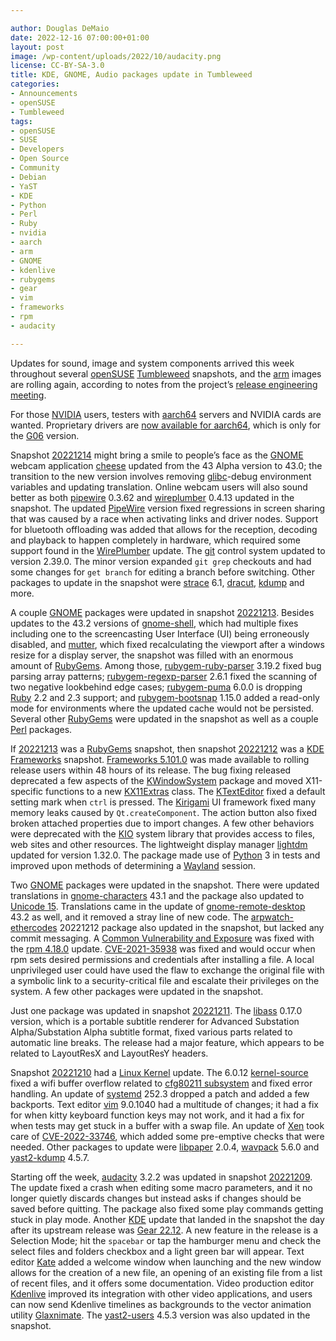 ```yaml
---

author: Douglas DeMaio
date: 2022-12-16 07:00:00+01:00
layout: post
image: /wp-content/uploads/2022/10/audacity.png
license: CC-BY-SA-3.0
title: KDE, GNOME, Audio packages update in Tumbleweed 
categories:
- Announcements
- openSUSE
- Tumbleweed
tags:
- openSUSE
- SUSE
- Developers
- Open Source
- Community
- Debian
- YaST
- KDE
- Python
- Perl
- Ruby
- nvidia
- aarch
- arm
- GNOME
- kdenlive
- rubygems
- gear
- vim
- frameworks
- rpm
- audacity

---
```


Updates for sound, image and system components arrived this week throughout several [openSUSE](https://get.opensuse.org/) [Tumbleweed](https://get.opensuse.org/tumbleweed/) snapshots, and the [arm](https://www.arm.com/) images are rolling again, according to notes from the project’s [release engineering meeting](https://lists.opensuse.org/archives/list/factory@lists.opensuse.org/thread/LALV24HMN6HWGQDTXSUOKL2O747H4YVB/).

For those [NVIDIA](https://www.nvidia.com) users, testers with [aarch64](https://en.wikipedia.org/wiki/AArch64)  servers and NVIDIA cards are wanted. Proprietary drivers are [now available for aarch64](https://download.nvidia.com/opensuse/tumbleweed/aarch64/), which is only for the [G06](https://forums.opensuse.org/t/switching-from-nividia-g05-to-g06/149856) version. 

Snapshot [20221214](https://lists.opensuse.org/archives/list/factory@lists.opensuse.org/thread/YN3E7NZW5GTOL4YOPBIG55T5XYFUD2NW/) might bring a smile to people’s face as the [GNOME](https://www.gnome.org/) webcam application [cheese](https://wiki.gnome.org/Apps/Cheese) updated from the 43 Alpha version to 43.0; the transition to the new version involves removing [glibc](https://www.gnu.org/software/libc/)-debug environment variables and updating translation. Online webcam users will also sound better as both [pipewire](https://pipewire.org/) 0.3.62 and [wireplumber](https://github.com/PipeWire/wireplumber) 0.4.13 updated in the snapshot.  The updated [PipeWire](https://pipewire.org/) version fixed regressions in screen sharing that was caused by a race when activating links and driver nodes. Support for bluetooth offloading was added that allows for the reception, decoding and playback to happen completely in hardware, which required some support found in the [WirePlumber](https://github.com/PipeWire/wireplumber) update. The [git](https://github.com/git) control system updated to version 2.39.0. The minor version expanded `git grep` checkouts and had some changes for `get branch` for editing a branch before switching. Other packages to update in the snapshot were [strace](https://strace.io/) 6.1, [dracut](https://dracut.wiki.kernel.org/index.php/Main_Page), [kdump](https://www.kernel.org/doc/html/latest/admin-guide/kdump/kdump.html) and more.

A couple [GNOME](https://www.gnome.org/) packages were updated in snapshot [20221213](https://lists.opensuse.org/archives/list/factory@lists.opensuse.org/thread/XQPOVDRFTDBYF2RCZXONWHM6XTDA3KPA/). Besides updates to the 43.2 versions of [gnome-shell](https://gitlab.gnome.org/GNOME/gnome-shell), which had multiple fixes including one to the screencasting User Interface (UI) being erroneously disabled, and [mutter](https://gitlab.gnome.org/GNOME/mutter), which fixed recalculating the viewport after a windows resize for a display server, the snapshot was filled with an enormous amount of [RubyGems](https://rubygems.org/). Among those, [rubygem-ruby-parser](https://rubygems.org/gems/ruby_parser/versions/3.19.1) 3.19.2 fixed bug parsing array patterns; [rubygem-regexp-parser](https://rubygems.org/gems/regexp_parser) 2.6.1 fixed the scanning of two negative lookbehind edge cases; [rubygem-puma](https://rubygems.org/gems/puma/versions/6.0.0-java) 6.0.0 is dropping [Ruby](https://www.ruby-lang.org/en/) 2.2 and 2.3 support; and [rubygem-bootsnap](https://rubygems.org/gems/bootsnap) 1.15.0 added a read-only mode for environments where the updated cache would not be persisted. Several other [RubyGems](https://rubygems.org/) were updated in the snapshot as well as a couple [Perl](https://www.perl.org/) packages.

If [20221213](https://lists.opensuse.org/archives/list/factory@lists.opensuse.org/thread/XQPOVDRFTDBYF2RCZXONWHM6XTDA3KPA/) was a [RubyGems](https://rubygems.org/) snapshot, then snapshot [20221212](https://lists.opensuse.org/archives/list/factory@lists.opensuse.org/thread/HJLBARP5AEW77UMVR2EDVRUFKZAAFE3T/) was a [KDE Frameworks](https://kde.org/announcements/frameworks/5/5.101.0/) snapshot. [Frameworks 5.101.0](https://kde.org/announcements/frameworks/5/5.101.0/) was made available to rolling release users within 48 hours of its release. The bug fixing released deprecated a few aspects of the [KWindowSystem](https://api.kde.org/frameworks/kwindowsystem/html/) package and moved X11-specific functions to a new [KX11Extras](https://api.kde.org/frameworks/kwindowsystem/html/classKX11Extras.html#ab4d58f1f2bc052d19cb2f32349753ebe) class. The [KTextEditor](https://github.com/KDE/ktexteditor) fixed a default setting mark when `ctrl` is pressed. The [Kirigami](https://kde.org/products/kirigami/) UI framework fixed many memory leaks caused by `Qt.createComponent`. The action button also fixed broken attached properties due to import changes. A few other behaviors were deprecated with the [KIO](https://api.kde.org/frameworks/kio/html/index.html) system library that provides access to files, web sites and other resources. The lightweight display manager [lightdm](https://github.com/canonical/lightdm) updated for version 1.32.0. The package made use of [Python](https://www.python.org/) 3 in tests and improved upon methods of determining a [Wayland](https://wayland.freedesktop.org/) session.

Two [GNOME](https://www.gnome.org/) packages were updated in the snapshot. There were updated translations in [gnome-characters](https://gitlab.gnome.org/GNOME/gnome-characters) 43.1 and the package also updated to [Unicode 15](https://unicode.org/versions/Unicode15.0.0/). Translations came in the update of [gnome-remote-desktop ](https://gitlab.gnome.org/GNOME/gnome-remote-desktop) 43.2 as well, and it removed a stray line of new code. The [arpwatch-ethercodes](https://software.opensuse.org/package/arpwatch-ethercodes) 20221212 package also updated in the snapshot, but lacked any commit messaging. A [Common Vulnerability and Exposure](https://en.wikipedia.org/wiki/Common_Vulnerabilities_and_Exposures) was fixed with the [rpm 4.18.0](https://rpm.org/wiki/Releases/4.18.0) update. [CVE-2021-35938](https://www.suse.com/security/cve/CVE-2021-35938.html) was fixed and would occur when rpm sets desired permissions and credentials after installing a file. A local unprivileged user could have used the flaw to exchange the original file with a symbolic link to a security-critical file and escalate their privileges on the system. A few other packages were updated in the snapshot.

Just one package was updated in snapshot [20221211](https://lists.opensuse.org/archives/list/factory@lists.opensuse.org/thread/5TPXMYHKXIRPVI4J4ZNUX7OCW5T6IFDN/). The [libass](https://github.com/libass/libass/) 0.17.0 version, which is a portable subtitle renderer for Advanced Substation Alpha/Substation Alpha subtitle format, fixed various parts related to automatic line breaks. The release had a major feature, which appears to be related to LayoutResX and LayoutResY headers.

Snapshot [20221210](https://lists.opensuse.org/archives/list/factory@lists.opensuse.org/thread/OZ4JSTZ3XE2QVBIDUJOZ32ULJCR5CQR3/) had a [Linux Kernel](https://www.kernel.org/) update. The 6.0.12 [kernel-source](https://www.kernel.org/) fixed a wifi buffer overflow related to [cfg80211 subsystem](https://www.kernel.org/doc/html/v4.12/driver-api/80211/cfg80211.html) and fixed error handling. An update of [systemd](https://freedesktop.org/wiki/Software/systemd/) 252.3 dropped a patch and added a few backports. Text editor [vim](https://www.vim.org/) 9.0.1040 had a multitude of changes; it had a fix for when kitty keyboard function keys may not work, and it had a fix for when tests may get stuck in a buffer with a swap file. An update of [Xen](https://xenproject.org/) took care of [CVE-2022-33746](https://www.suse.com/security/cve/CVE-2022-33746.html), which added some pre-emptive checks that were needed. Other packages to update were [libpaper](https://rpmfind.net/linux/rpm2html/search.php?query=libpaper) 2.0.4,  [wavpack](https://www.wavpack.com/index.html) 5.6.0 and [yast2-kdump](https://github.com/yast/yast-kdump) 4.5.7.
 
Starting off the week, [audacity](https://www.audacityteam.org/) 3.2.2 was updated in snapshot [20221209](https://lists.opensuse.org/archives/list/factory@lists.opensuse.org/thread/VYHQGZ2F3NH2C2DEQNLTV4WQCYMSB5MS/). The update fixed a crash when editing some macro parameters, and it no longer quietly discards changes but instead asks if changes should be saved before quitting. The package also fixed some play commands getting stuck in play mode. Another [KDE](https://kde.org) update that landed in the snapshot the day after its upstream release was [Gear 22.12](https://kde.org/announcements/gear/22.12.0/). A new feature in the release is a Selection Mode; hit the `spacebar` or tap the hamburger menu and check the select files and folders checkbox and a light green bar will appear. Text editor [Kate](https://kate-editor.org/) added a welcome window when launching and the new window allows for the creation of a new file, an opening of an existing file from a list of recent files, and it offers some documentation. Video production editor [Kdenlive](https://kdenlive.org/en/) improved its integration with other video applications, and users can now send Kdenlive timelines as backgrounds to the vector animation utility [Glaxnimate](https://glaxnimate.mattbas.org/). The [yast2-users](https://github.com/yast/yast-users) 4.5.3 version was also updated in the snapshot.

<meta name="openSUSE, Tumbleweed, Developers, sysadmin, user, Open Source, rolling release, gamers, superuser, distrowatch, hacker, Linux, Kernel, KDE, vim, nvidia, GNOME, audacity, rpm, cve, gear, frameworks" content="HTML,CSS,XML,JavaScript">
